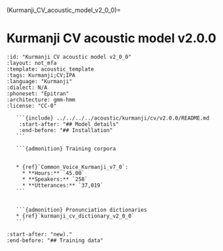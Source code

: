 
(Kurmanji_CV_acoustic_model_v2_0_0)=
# Kurmanji CV acoustic model v2.0.0

``````{acoustic} Kurmanji CV acoustic model v2.0.0
:id: "Kurmanji CV acoustic model v2_0_0"
:layout: not_mfa
:template: acoustic_template
:tags: Kurmanji;CV;IPA
:language: "Kurmanji"
:dialect: N/A
:phoneset: "Epitran"
:architecture: gmm-hmm
:license: "CC-0"

   ```{include} ../../../../acoustic/kurmanji/cv/v2.0.0/README.md
    :start-after: "## Model details"
    :end-before: "## Installation"
   ```

   ```{admonition} Training corpora


   * {ref}`Common_Voice_Kurmanji_v7_0`:
     * **Hours:** `45.00`
     * **Speakers:** `258`
     * **Utterances:** `37,019`
   ```


   ```{admonition} Pronunciation dictionaries
   * {ref}`kurmanji_cv_dictionary_v2_0_0`
   ```
``````

```{include} ../../../../acoustic/kurmanji/cv/v2.0.0/README.md
:start-after: "new)."
:end-before: "## Training data"
```
